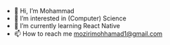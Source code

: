 - 👋 Hi, I’m Mohammad
- 👀 I’m interested in (Computer) Science
- 🌱 I’m currently learning React Native
- 📫 How to reach me mozirimohhamad1@gmail.com

<!---
0XiSi/0XiSi is a ✨ special ✨ repository because its `README.md` (this file) appears on your GitHub profile.
You can click the Preview link to take a look at your changes.
--->
